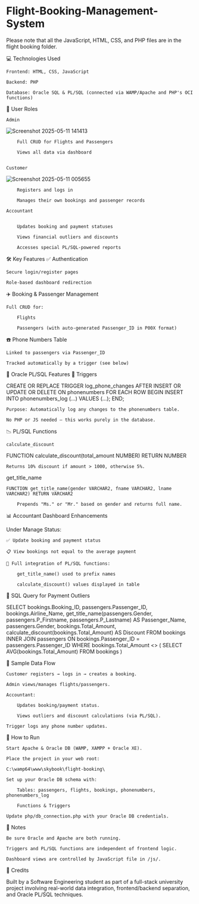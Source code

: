 # Flight-Booking-Management-System
Please note that all the JavaScript, HTML, CSS, and PHP files are in the flight booking folder.

💻 Technologies Used

    Frontend: HTML, CSS, JavaScript

    Backend: PHP

    Database: Oracle SQL & PL/SQL (connected via WAMP/Apache and PHP's OCI functions)

👥 User Roles

    Admin
![Screenshot 2025-05-11 141413](https://github.com/user-attachments/assets/20b6d50c-8372-458b-9f77-3af954f82105)

        Full CRUD for Flights and Passengers

        Views all data via dashboard
        

    Customer
    
![Screenshot 2025-05-11 005655](https://github.com/user-attachments/assets/f285da27-f897-4722-9889-0fec4fa8c55b)

        Registers and logs in

        Manages their own bookings and passenger records

    Accountant

       
        Updates booking and payment statuses

        Views financial outliers and discounts

        Accesses special PL/SQL-powered reports

🛠️ Key Features
✅ Authentication

    Secure login/register pages

    Role-based dashboard redirection

✈️ Booking & Passenger Management

    Full CRUD for:

        Flights

        Passengers (with auto-generated Passenger_ID in P00X format)

☎️ Phone Numbers Table

    Linked to passengers via Passenger_ID

    Tracked automatically by a trigger (see below)

🧠 Oracle PL/SQL Features
🔁 Triggers

CREATE OR REPLACE TRIGGER log_phone_changes
AFTER INSERT OR UPDATE OR DELETE ON phonenumbers
FOR EACH ROW
BEGIN
  INSERT INTO phonenumbers_log (...) VALUES (...);
END;

    Purpose: Automatically log any changes to the phonenumbers table.

    No PHP or JS needed — this works purely in the database.

📉 PL/SQL Functions

    calculate_discount

FUNCTION calculate_discount(total_amount NUMBER) RETURN NUMBER

    Returns 10% discount if amount > 1000, otherwise 5%.

get_title_name

    FUNCTION get_title_name(gender VARCHAR2, fname VARCHAR2, lname VARCHAR2) RETURN VARCHAR2

        Prepends "Ms." or "Mr." based on gender and returns full name.

📊 Accountant Dashboard Enhancements

Under Manage Status:

    ✅ Update booking and payment status

    📋 View bookings not equal to the average payment

    🎯 Full integration of PL/SQL functions:

        get_title_name() used to prefix names

        calculate_discount() values displayed in table

🧾 SQL Query for Payment Outliers

SELECT bookings.Booking_ID, passengers.Passenger_ID, bookings.Airline_Name,
  get_title_name(passengers.Gender, passengers.P_Firstname, passengers.P_Lastname) AS Passenger_Name,
  passengers.Gender,
  bookings.Total_Amount,
  calculate_discount(bookings.Total_Amount) AS Discount
FROM bookings
INNER JOIN passengers ON bookings.Passenger_ID = passengers.Passenger_ID
WHERE bookings.Total_Amount <> (
    SELECT AVG(bookings.Total_Amount) FROM bookings
)

🧪 Sample Data Flow

    Customer registers → logs in → creates a booking.

    Admin views/manages flights/passengers.

    Accountant:

        Updates booking/payment status.

        Views outliers and discount calculations (via PL/SQL).

    Trigger logs any phone number updates.

🚀 How to Run

    Start Apache & Oracle DB (WAMP, XAMPP + Oracle XE).

    Place the project in your web root:

    C:\wamp64\www\skybook\flight-booking\

    Set up your Oracle DB schema with:

        Tables: passengers, flights, bookings, phonenumbers, phonenumbers_log

        Functions & Triggers

    Update php/db_connection.php with your Oracle DB credentials.

📌 Notes

    Be sure Oracle and Apache are both running.

    Triggers and PL/SQL functions are independent of frontend logic.

    Dashboard views are controlled by JavaScript file in /js/.

🙌 Credits

Built by a Software Engineering student as part of a full-stack university project involving real-world data integration, frontend/backend separation, and Oracle PL/SQL techniques.

